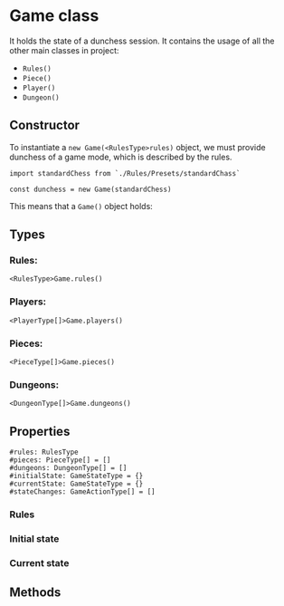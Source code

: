 # Game class
It holds the state of a dunchess session. It contains the usage of all the other main classes in project:
- `Rules()`
- `Piece()`
- `Player()`
- `Dungeon()`
## Constructor
To instantiate a `new Game(<RulesType>rules)` object, we must provide dunchess of a game mode, which is described by the rules. 
```
import standardChess from `./Rules/Presets/standardChass`

const dunchess = new Game(standardChess)
```

This means that a `Game()` object holds:
## Types
### Rules:
`<RulesType>Game.rules()`
### Players:
`<PlayerType[]>Game.players()`
### Pieces:
`<PieceType[]>Game.pieces()`
### Dungeons:
`<DungeonType[]>Game.dungeons()`
## Properties
```
#rules: RulesType
#pieces: PieceType[] = []
#dungeons: DungeonType[] = []
#initialState: GameStateType = {}
#currentState: GameStateType = {}
#stateChanges: GameActionType[] = []
```
### Rules
### Initial state
### Current state
## Methods